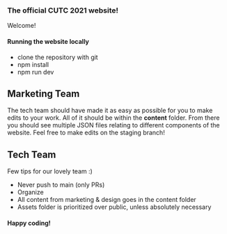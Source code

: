 ### The official CUTC 2021 website!
Welcome!
#### Running the website locally
- clone the repository with git
- npm install
- npm run dev

## Marketing Team
The tech team should have made it as easy as possible for you to make edits to your work. All of it should be within the **content** folder. From there you should see multiple JSON files relating to different components of the website. Feel free to make edits on the staging branch!

## Tech Team
Few tips for our lovely team :)
- Never push to main (only PRs)
- Organize
- All content from marketing & design goes in the content folder
- Assets folder is prioritized over public, unless absolutely necessary
#### Happy coding!
